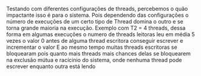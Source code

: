 Testando com diferentes configurações de threads, percebemos o quão impactante isso é para o sistema.
Pois dependendo das configurações o número de execuções de um certo tipo de Thread domina o outro e se torna grande maioria na execução.
Exemplo com T2 = 4 threads, dessa forma em algumas execuções o numero de threads leitoras leu em média 5 vezes o valor 0 antes de alguma thread escritora conseguir escrever e incrementar o valor
E ao mesmo tempo muitas threads escritoras se bloquearam pois quanto mais threads mais chances delas se bloquearem na exclusão mútua e racícinio do sistema, onde nenhuma thread pode escrever enquanto outra está lendo
